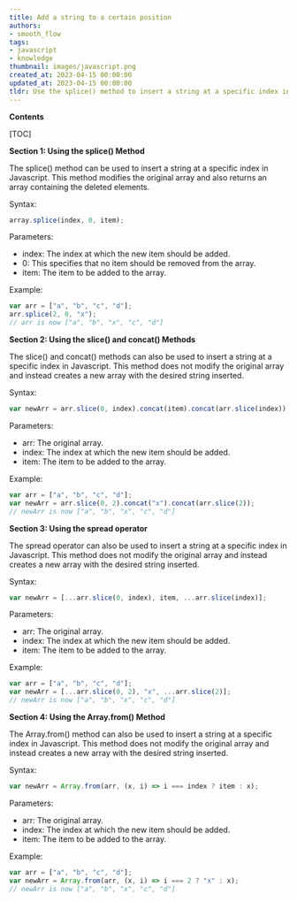 ```yaml
---
title: Add a string to a certain position
authors:
- smooth_flow
tags:
- javascript
- knowledge
thumbnail: images/javascript.png
created_at: 2023-04-15 00:00:00
updated_at: 2023-04-15 00:00:00
tldr: Use the splice() method to insert a string at a specific index in Javascript.
---
```


**Contents**

[TOC]

**Section 1: Using the splice() Method**

The splice() method can be used to insert a string at a specific index in Javascript. This method modifies the original array and also returns an array containing the deleted elements.

Syntax:
```javascript
array.splice(index, 0, item);
```

Parameters:
- index: The index at which the new item should be added.
- 0: This specifies that no item should be removed from the array.
- item: The item to be added to the array.

Example:
```javascript
var arr = ["a", "b", "c", "d"];
arr.splice(2, 0, "x");
// arr is now ["a", "b", "x", "c", "d"]
```

**Section 2: Using the slice() and concat() Methods**

The slice() and concat() methods can also be used to insert a string at a specific index in Javascript. This method does not modify the original array and instead creates a new array with the desired string inserted.

Syntax:
```javascript
var newArr = arr.slice(0, index).concat(item).concat(arr.slice(index));
```

Parameters:
- arr: The original array.
- index: The index at which the new item should be added.
- item: The item to be added to the array.

Example:
```javascript
var arr = ["a", "b", "c", "d"];
var newArr = arr.slice(0, 2).concat("x").concat(arr.slice(2));
// newArr is now ["a", "b", "x", "c", "d"]
```

**Section 3: Using the spread operator**

The spread operator can also be used to insert a string at a specific index in Javascript. This method does not modify the original array and instead creates a new array with the desired string inserted.

Syntax:
```javascript
var newArr = [...arr.slice(0, index), item, ...arr.slice(index)];
```

Parameters:
- arr: The original array.
- index: The index at which the new item should be added.
- item: The item to be added to the array.

Example:
```javascript
var arr = ["a", "b", "c", "d"];
var newArr = [...arr.slice(0, 2), "x", ...arr.slice(2)];
// newArr is now ["a", "b", "x", "c", "d"]
```

**Section 4: Using the Array.from() Method**

The Array.from() method can also be used to insert a string at a specific index in Javascript. This method does not modify the original array and instead creates a new array with the desired string inserted.

Syntax:
```javascript
var newArr = Array.from(arr, (x, i) => i === index ? item : x);
```

Parameters:
- arr: The original array.
- index: The index at which the new item should be added.
- item: The item to be added to the array.

Example:
```javascript
var arr = ["a", "b", "c", "d"];
var newArr = Array.from(arr, (x, i) => i === 2 ? "x" : x);
// newArr is now ["a", "b", "x", "c", "d"]
```
